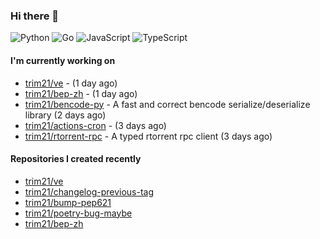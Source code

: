 ### Hi there 👋

![Python](https://img.shields.io/badge/python-3670A0?style=for-the-badge&logo=python&logoColor=ffdd54)
![Go](https://img.shields.io/badge/go-%2300ADD8.svg?style=for-the-badge&logo=go&logoColor=white)
![JavaScript](https://img.shields.io/badge/javascript-%23323330.svg?style=for-the-badge&logo=javascript&logoColor=%23F7DF1E)
![TypeScript](https://img.shields.io/badge/typescript-%23007ACC.svg?style=for-the-badge&logo=typescript&logoColor=white)

#### I'm currently working on

- [trim21/ve](https://github.com/trim21/ve) -  (1 day ago)
- [trim21/bep-zh](https://github.com/trim21/bep-zh) -  (1 day ago)
- [trim21/bencode-py](https://github.com/trim21/bencode-py) - A fast and correct bencode serialize/deserialize library (2 days ago)
- [trim21/actions-cron](https://github.com/trim21/actions-cron) -  (3 days ago)
- [trim21/rtorrent-rpc](https://github.com/trim21/rtorrent-rpc) - A typed rtorrent rpc client (3 days ago)

#### Repositories I created recently

- [trim21/ve](https://github.com/trim21/ve)
- [trim21/changelog-previous-tag](https://github.com/trim21/changelog-previous-tag)
- [trim21/bump-pep621](https://github.com/trim21/bump-pep621)
- [trim21/poetry-bug-maybe](https://github.com/trim21/poetry-bug-maybe)
- [trim21/bep-zh](https://github.com/trim21/bep-zh)
